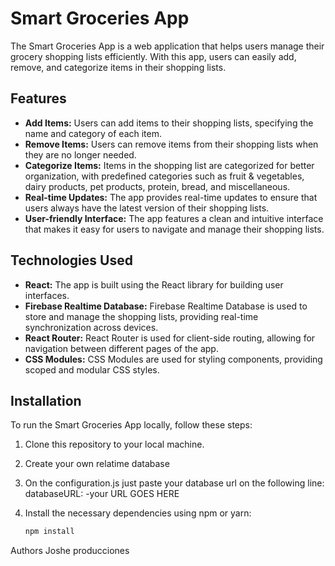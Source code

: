 # Smart Groceries App

The Smart Groceries App is a web application that helps users manage their grocery shopping lists efficiently. With this app, users can easily add, remove, and categorize items in their shopping lists.

## Features

- **Add Items:** Users can add items to their shopping lists, specifying the name and category of each item.
- **Remove Items:** Users can remove items from their shopping lists when they are no longer needed.
- **Categorize Items:** Items in the shopping list are categorized for better organization, with predefined categories such as fruit & vegetables, dairy products, pet products, protein, bread, and miscellaneous.
- **Real-time Updates:** The app provides real-time updates to ensure that users always have the latest version of their shopping lists.
- **User-friendly Interface:** The app features a clean and intuitive interface that makes it easy for users to navigate and manage their shopping lists.

## Technologies Used

- **React:** The app is built using the React library for building user interfaces.
- **Firebase Realtime Database:** Firebase Realtime Database is used to store and manage the shopping lists, providing real-time synchronization across devices.
- **React Router:** React Router is used for client-side routing, allowing for navigation between different pages of the app.
- **CSS Modules:** CSS Modules are used for styling components, providing scoped and modular CSS styles.

## Installation

To run the Smart Groceries App locally, follow these steps:

1. Clone this repository to your local machine.
2. Create your own relatime database
3. On the configuration.js just paste your database url on the following line: 
        databaseURL: -your URL GOES HERE
3. Install the necessary dependencies using npm or yarn:

   ```bash
   npm install


Authors
Joshe producciones
